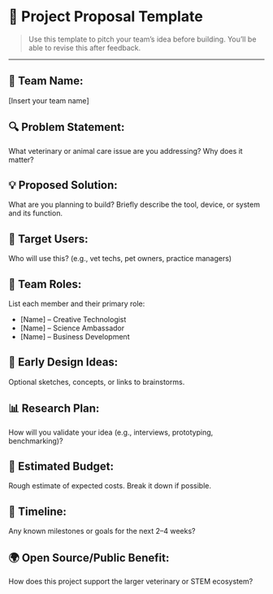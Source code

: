 # 🧪 Project Proposal Template

> Use this template to pitch your team’s idea before building. You’ll be able to revise this after feedback.

---

## 🧠 Team Name:
[Insert your team name]

## 🔍 Problem Statement:
What veterinary or animal care issue are you addressing? Why does it matter?

## 💡 Proposed Solution:
What are you planning to build? Briefly describe the tool, device, or system and its function.

## 🎯 Target Users:
Who will use this? (e.g., vet techs, pet owners, practice managers)

## 📐 Team Roles:
List each member and their primary role:
- [Name] – Creative Technologist
- [Name] – Science Ambassador
- [Name] – Business Development

## 🎨 Early Design Ideas:
Optional sketches, concepts, or links to brainstorms.

## 📊 Research Plan:
How will you validate your idea (e.g., interviews, prototyping, benchmarking)?

## 💸 Estimated Budget:
Rough estimate of expected costs. Break it down if possible.

## 📅 Timeline:
Any known milestones or goals for the next 2–4 weeks?

## 🌍 Open Source/Public Benefit:
How does this project support the larger veterinary or STEM ecosystem?

